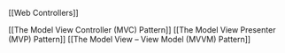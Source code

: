 [[Web Controllers]]

[[The Model View Controller (MVC) Pattern]]
[[The Model View Presenter (MVP) Pattern]]
[[The Model View – View Model (MVVM) Pattern]]